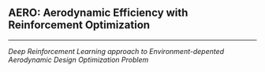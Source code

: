 ## AERO: Aerodynamic Efficiency with Reinforcement Optimization
---
_Deep Reinforcement Learning approach to Environment-depented Aerodynamic Design Optimization Problem_
